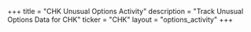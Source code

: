 +++
title = "CHK Unusual Options Activity"
description = "Track Unusual Options Data for CHK"
ticker = "CHK"
layout = "options_activity"
+++

